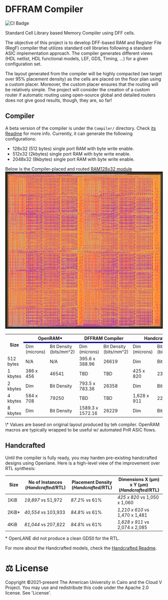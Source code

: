 # DFFRAM Compiler
![CI Badge](https://github.com/Cloud-V/DFFRAM/actions/workflows/main.yml/badge.svg?branch=main)

Standard Cell Library based Memory Compiler using DFF cells.

The objective of this project is to develop DFF-based RAM and Register File (RegF) compiler that utilizes standard cell libraries following a standard ASIC implementation approach. The compiler generates different views (HDL netlist, HDL functional models, LEF, GDS, Timing, …) for a given configuration set. 

The layout generated from the compiler will be highly compacted (we target over 95% placement density) as the cells are placed on the floor plan using a custom placer. Moreover, the custom placer ensures that the routing will be relatively simple. The project will consider the creation of a custom router if automatic routing using open-source global and detailed routers does not give good results, though, they are, so far!

## Compiler
A beta version of the compiler is under the `Compiler/` directory. Check [its Readme](./Compiler/Readme.md) for more info. Currently, it can generate the following configurations:
- 128x32 (512 bytes) single port RAM with byte write enable.
- 512x32 (2kbytes) single port RAM with byte write enable.
- 2048x32 (8kbytes) single port RAM with byte write enable.

Below is the Compiler-placed and routed [RAM128x32 module](./Compiler/BB.v) ![Layout](./Compiler/docs/img/8kb_layout.png) 

<table>
  <tr>
    <th rowspan="2">Size</th> 
    <th colspan="2">OpenRAM*</th> 
    <th colspan="2">DFFRAM Compiler</th> 
    <th colspan="2">Handcrafted</th> 
    <th colspan="2">RTL</th>
  </tr>
  <tr style="border-top:4px solid darkblue;">
    <td> Dim (microns) </td> <td> Bit Density (bits/mm^2) </td>
    <td> Dim (microns) </td> <td> Bit Density (bits/mm^2) </td>
    <td> Dim (microns) </td> <td> Bit Density (bits/mm^2) </td>
    <td> Dim (microns) </td> <td> Bit Density (bits/mm^2) </td>
  </tr>
  <tr>
    <td> 512 bytes </td>
    <td> N/A </td> <td> N/A </td>
    <td> 395.6 x 388.96 </td> <td> 26619 </td>
    <td> Dim </td> <td> Bit Density </td>
    <td> Dim </td> <td> Bit Density </td>
  </tr>
  <tr>
    <td> 1 kbytes </td>
    <td> 386 x 456 </td> <td> 46541 </td>
    <td> TBD </td> <td> TBD </td>
    <td> 425 x 820 </td> <td> 23506 </td>
    <td> Dim </td> <td> Bit Density </td>
  </tr>
  <tr>
    <td> 2 kbytes </td>
    <td> Dim </td> <td> Bit Density </td>
    <td> 793.5 x 783.36 </td> <td> 26358 </td>
    <td> Dim </td> <td> Bit Density </td>
    <td> Dim </td> <td> Bit Density </td>
  </tr>
  <tr>
    <td> 4 kbytes </td>
    <td> 584 x 708 </td> <td> 79250 </td>
    <td> TBD </td> <td> TBD </td>
    <td> 1,628 x 911 </td> <td> 22094 </td>
    <td> Dim </td> <td> Bit Density </td>
  </tr>
  <tr>
    <td> 8 kbytes </td>
    <td> Dim </td> <td> Bit Density </td>
    <td> 1589.3 x 1572.16 </td> <td> 26229 </td>
    <td> Dim </td> <td> Bit Density </td>
    <td> Dim </td> <td> Bit Density </td>
  </tr>
  
</table>
\* Values are based on original layout produced by teh compiler. OpenRAM macros are typically wrapped to be useful w/ automated PnR ASIC flows.

## Handcrafted
Until the compiler is fully ready, you may harden pre-existing handcrafted designs using Openlane.  Here is a high-level view of the improvement over RTL synthesis:

| Size  | No of Instances (*Handcrafted*/RTL) | Placement Density (*Handcrafted*/RTL) | Dimensions X (µm) x Y (µm) (*Handcrafted*/RTL) |
| -     | -                                   | -                                     | -                                              |
| 1KiB  | *19,897* vs 51,972                  | *87.2%* vs 61%                        | *425	x 820* vs 1,050 x 1,060                  |
| 2KiB* | *40,554* vs 103,933                 | *84.8%* vs 61%                        | *1,210 x 610* vs 1,470 x 1,481                 |
| 4KiB  | *81,044* vs 207,822                 | *84.8%* vs 61%                        | *1,628 x 911* vs 2,074 x 2,085                 |

\*  OpenLANE did not produce a clean GDSII for the RTL.

For more about the Handcrafted models, check the [Handcrafted Readme](./Handcrafted/docs/Readme.md).

# ⚖️ License
Copyright ©2021-present The American University in Cairo and the Cloud V Project. You may use and redistribute this code under the Apache 2.0 license. See 'License'.


